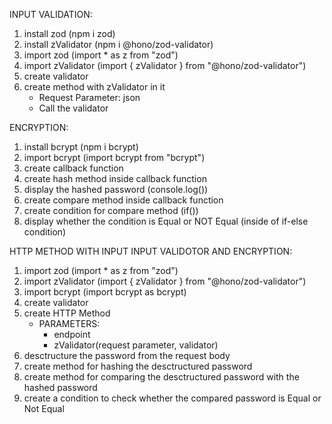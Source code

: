 INPUT VALIDATION:

1. install zod (npm i zod)
2. install zValidator (npm i @hono/zod-validator)
3. import zod (import \* as z from "zod")
4. import zValidator (import { zValidator } from "@hono/zod-validator")
5. create validator
6. create method with zValidator in it
    - Request Parameter: json
    - Call the validator

ENCRYPTION:

1. install bcrypt (npm i bcrypt)
2. import bcrypt (import bcrypt from "bcrypt")
3. create callback function
4. create hash method inside callback function
5. display the hashed password (console.log())
6. create compare method inside callback function
7. create condition for compare method (if())
8. display whether the condition is Equal or NOT Equal (inside of if-else condition)

HTTP METHOD WITH INPUT INPUT VALIDOTOR AND ENCRYPTION:

1. import zod (import \* as z from "zod")
2. import zValidator (import { zValidator } from "@hono/zod-validator")
3. import bcrypt (import bcrypt as bcrypt)
4. create validator
5. create HTTP Method
    - PARAMETERS:
        - endpoint
        - zValidator(request parameter, validator)
6. desctructure the password from the request body
7. create method for hashing the desctructured password
8. create method for comparing the desctructured password with the hashed password
9. create a condition to check whether the compared password is Equal or Not Equal
